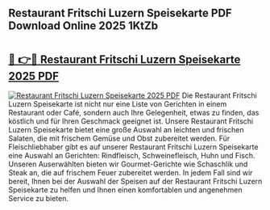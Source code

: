 ## Restaurant Fritschi Luzern Speisekarte PDF Download Online 2025 1KtZb

# <h2><a href="http://gc6fbs.nevu.top/?p=Restaurant+Fritschi+Luzern+Speisekarte">🔗 👉🔴 Restaurant Fritschi Luzern Speisekarte 2025 PDF</a></h2>

[![Restaurant Fritschi Luzern Speisekarte 2025 PDF](https://i.imgur.com/dBaPXMq.png)](http://gc6fbs.nevu.top/?p=Restaurant+Fritschi+Luzern+Speisekarte)
Die Restaurant Fritschi Luzern Speisekarte ist nicht nur eine Liste von Gerichten in einem Restaurant oder Café, sondern auch Ihre Gelegenheit, etwas zu finden, das köstlich und für Ihren Geschmack geeignet ist. Unsere Restaurant Fritschi Luzern Speisekarte bietet eine große Auswahl an leichten und frischen Salaten, die mit frischem Gemüse und Obst zubereitet werden. Für Fleischliebhaber gibt es auf unserer Restaurant Fritschi Luzern Speisekarte eine Auswahl an Gerichten: Rindfleisch, Schweinefleisch, Huhn und Fisch. Unseren Auserwählten bieten wir Gourmet-Gerichte wie Schaschlik und Steak an, die auf frischem Feuer zubereitet werden. In jedem Fall sind wir bereit, Ihnen bei der Auswahl der Speisen auf der Restaurant Fritschi Luzern Speisekarte zu helfen und Ihnen einen komfortablen und angenehmen Service zu bieten.

